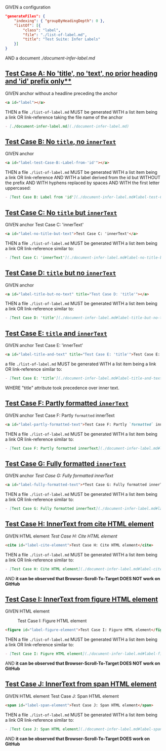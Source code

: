 GIVEN a configuration

```json
"generateFiles": {
    "indexing": { "groupByHeadingDepth": 0 },
    "listOf": [{
        "class": "label",
        "file": "./list-of-label.md",
        "title": "Test Suite: Infer Labels"
    }]
}
```

AND a document _./document-infer-label.md_

<!-- This anchor belongs to test case A but must be placed before headline -->

<a id="label"></a>

## [Test Case A: No 'title', no 'text', no prior heading and 'id' prefix only\*\*](#test-case-a-no-title-no-text-no-prior-heading-and-id-prefix-only)

GIVEN anchor without a headline preceding the anchor

```md
<a id="label"></a>
```

THEN a file `./list-of-label.md` MUST be generated
WITH a list item being a link OR link-reference taking the file name of the anchor

```md
- [./document-infer-label.md](./document-infer-label.md)
```

## [Test Case B: No `title`, no `innerText`](#test-case-b-no-title-no-innertext)

GIVEN anchor <a id="label-test-Case-B:-Label-from-'id'"></a>

```md
<a id="label-test-Case-B:-Label-from-'id'"></a>
```

THEN a file `./list-of-label.md` MUST be generated
WITH a list item being a link OR link-reference
AND WITH a label derived from the id but WITHOUT the prefix
AND WITH hyphens replaced by spaces
AND WITH the first letter uppercased:

```md
- [Test Case B: Label from 'id'](./document-infer-label.md#label-test-Case-B:-Label-from-%27id%27)
```

## [Test Case C: No `title` but `innerText`](#test-case-c-no-title-but-innertext)

GIVEN anchor <a id="label-no-title-but-text">Test Case C: 'innerText'</a>

```md
<a id="label-no-title-but-text">Test Case C: 'innerText'</a>
```

THEN a file `./list-of-label.md` MUST be generated
WITH a list item being a link OR link-reference similar to:

```md
- [Test Case C: 'innerText'](./document-infer-label.md#label-no-title-but-text)
```

## [Test Case D: `title` but no `innerText`](#test-case-d-title-but-no-innertext)

GIVEN anchor <a id="label-title-but-no-text" title="Test Case D: 'title'"></a>

```md
<a id="label-title-but-no-text" title="Test Case D: 'title'"></a>
```

THEN a file `./list-of-label.md` MUST be generated
WITH a list item being a link OR link-reference similar to:

```md
- [Test Case D: 'title'](./document-infer-label.md#label-title-but-no-text)
```

## [Test Case E: `title` and `innerText`](#test-case-e-title-and-innertext)

GIVEN anchor <a id="label-title-and-text" title="Test Case E: 'title'">Test Case E: 'innerText'</a>

```md
<a id="label-title-and-text" title="Test Case E: 'title'">Test Case E: 'innerText'</a>
```

a file `./list-of-label.md` MUST be generated
WITH a list item being a link OR link-reference similar to:

```md
- [Test Case E: 'title'](./document-infer-label.md#label-title-and-text)
```

WHERE "title" attribute took precedence over inner text.

## [Test Case F: Partly formatted `innerText`](#test-case-f-partly-formatted-innertext)

GIVEN anchor <a id="label-partly-formatted-text">Test Case F: Partly `formatted` innerText</a>

```md
<a id="label-partly-formatted-text">Test Case F: Partly `formatted` innerText</a>
```

THEN a file `./list-of-label.md` MUST be generated
WITH a list item being a link OR link-reference similar to:

```md
- [Test Case F: Partly formatted innerText](./document-infer-label.md#label-partly-formatted-text)
```

## [Test Case G: Fully formatted `innerText`](#test-case-g-fully-formatted-innertext)

GIVEN anchor <a id="label-fully-formatted-text">_Test Case G: Fully formatted innerText_</a>

```md
<a id="label-fully-formatted-text">*Test Case G: Fully formatted innerText*</a>
```

THEN a file `./list-of-label.md` MUST be generated
WITH a list item being a link OR link-reference similar to:

```md
- [Test Case G: Fully formatted innerText](./document-infer-label.md#label-fully-formatted-text)
```

## [Test Case H: InnerText from cite HTML element](#test-case-h-innertext-from-cite-html-element)

GIVEN HTML element <cite id="label-cite-element">Test Case H: Cite HTML element</cite>

```md
<cite id="label-cite-element">Test Case H: Cite HTML element</cite>
```

THEN a file `./list-of-label.md` MUST be generated
WITH a list item being a link OR link-reference similar to:

```md
- [Test Case H: Cite HTML element](./document-infer-label.md#label-cite-element)
```

AND **it can be observed that Browser-Scroll-To-Target DOES NOT work on GitHub**

## [Test Case I: InnerText from figure HTML element](#test-case-i-innertext-from-figure-html-element)

GIVEN HTML element <figure id="label-figure-element">Test Case I: Figure HTML element</figure>

```md
<figure id="label-figure-element">Test Case I: Figure HTML element</figure>
```

THEN a file `./list-of-label.md` MUST be generated
WITH a list item being a link OR link-reference similar to:

```md
- [Test Case I: Figure HTML element](./document-infer-label.md#label-figure-element)
```

AND **it can be observed that Browser-Scroll-To-Target DOES NOT work on GitHub**

## [Test Case J: InnerText from span HTML element](#test-case-j-innertext-from-span-html-element)

GIVEN HTML element <span id="label-span-element">Test Case J: Span HTML element</figure>

```md
<span id="label-span-element">Test Case J: Span HTML element</span>
```

THEN a file `./list-of-label.md` MUST be generated
WITH a list item being a link OR link-reference similar to:

```md
- [Test Case J: Span HTML element](./document-infer-label.md#label-span-element)
```

AND **it can be observed that Browser-Scroll-To-Target DOES work on GitHub**

